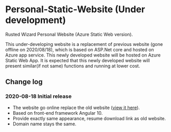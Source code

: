 # Personal-Static-Website (Under development)

Rusted Wizard Personal Website (Azure Static Web version).

This under-developing website is a replacement of previous website (gone offline on 2020/08/18), which is based on ASP.Net core and hosted on Azure app service. This newly developed website will be hosted on Azure Static Web App. It is expected that this newly developed website will present similar(if not same) functions and running at lower cost.

## Change log

### 2020-08-18 Initial release

* The website go online replace the old website ([view it here](www.rustedwizard.com)).
* Based on front-end framework Angular 10.
* Provide exactly same appearance, resume download link as old website.
* Domain name stays the same.
